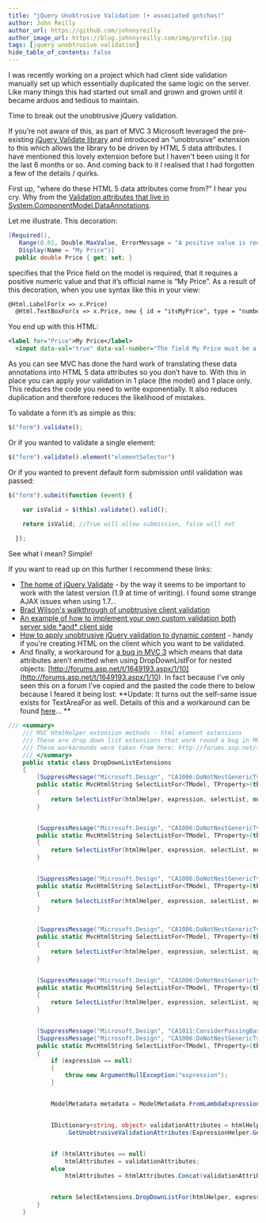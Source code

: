 ```yaml
---
title: "jQuery Unobtrusive Validation (+ associated gotchas)"
author: John Reilly
author_url: https://github.com/johnnyreilly
author_image_url: https://blog.johnnyreilly.com/img/profile.jpg
tags: [jquery unobtrusive validation]
hide_table_of_contents: false
---
```

I was recently working on a project which had client side validation manually set up which essentially duplicated the same logic on the server. Like many things this had started out small and grown and grown until it became arduos and tedious to maintain.

 Time to break out the unobtrusive jQuery validation.

If you’re not aware of this, as part of MVC 3 Microsoft leveraged the pre-existing [jQuery Validate library](<http://bassistance.de/jquery-plugins/jquery-plugin-validation/>) and introduced an “unobtrusive” extension to this which allows the library to be driven by HTML 5 data attributes. I have mentioned this lovely extension before but I haven't been using it for the last 6 months or so. And coming back to it I realised that I had forgotten a few of the details / quirks.

First up, "where do these HTML 5 data attributes come from?" I hear you cry. Why from the [Validation attributes that live in System.ComponentModel.DataAnnotations](<http://msdn.microsoft.com/en-us/library/system.componentmodel.dataannotations.validationattribute.aspx>).

Let me illustrate. This decoration:

```cs
[Required(),
   Range(0.01, Double.MaxValue, ErrorMessage = "A positive value is required for Price"),
   Display(Name = "My Price")]
  public double Price { get; set; }
```

specifies that the Price field on the model is required, that it requires a positive numeric value and that it’s official name is “My Price”. As a result of this decoration, when you use syntax like this in your view:

```xml
@Html.LabelFor(x => x.Price)
  @Html.TextBoxFor(x => x.Price, new { id = "itsMyPrice", type = "number" })
```

You end up with this HTML:

```xml
<label for="Price">My Price</label>
  <input data-val="true" data-val-number="The field My Price must be a number." data-val-range="A positive value is required for My Price" data-val-range-max="1.79769313486232E+308" data-val-range-min="0.01" data-val-required="The My Price field is required." id="itsMyPrice" name="Price" type="number" value="">
```

As you can see MVC has done the hard work of translating these data annotations into HTML 5 data attributes so you don’t have to. With this in place you can apply your validation in 1 place (the model) and 1 place only. This reduces the code you need to write exponentially. It also reduces duplication and therefore reduces the likelihood of mistakes.

To validate a form it’s as simple as this:

```js
$("form").validate();
```

Or if you wanted to validate a single element:

```js
$("form").validate().element("elementSelector")
```

Or if you wanted to prevent default form submission until validation was passed:

```js
$("form").submit(function (event) {

    var isValid = $(this).validate().valid();

    return isValid; //True will allow submission, false will not
        
  });
```

See what I mean? Simple!

If you want to read up on this further I recommend these links:

- [The home of jQuery Validate](<http://bassistance.de/jquery-plugins/jquery-plugin-validation/>) \- by the way it seems to be important to work with the latest version (1.9 at time of writing). I found some strange AJAX issues when using 1.7...
- [Brad Wilson's walkthrough of unobtrusive client validation](<http://bradwilson.typepad.com/blog/2010/10/mvc3-unobtrusive-validation.html>)
- [An example of how to implement your own custom validation both server side \*and\* client side](<http://www.devtrends.co.uk/blog/the-complete-guide-to-validation-in-asp.net-mvc-3-part-2>)
- [How to apply unobtrusive jQuery validation to dynamic content](<http://xhalent.wordpress.com/2011/01/24/applying-unobtrusive-validation-to-dynamic-content/>) \- handy if you're creating HTML on the client which you want to be validated.
- And finally, a workaround for [a bug in MVC 3](<http://aspnet.codeplex.com/workitem/7629>) which means that data attributes aren’t emitted when using DropDownListFor for nested objects: [http://forums.asp.net/t/1649193.aspx/1/10](<http://forums.asp.net/t/1649193.aspx/1/10>). In fact because I've only seen this on a forum I've copied and the pasted the code there to below because I feared it being lost: **Update: It turns out the self-same issue exists for TextAreaFor as well. Details of this and a workaround can be found [here](<http://aspnet.codeplex.com/workitem/8576>)... **

<!-- -->

```cs
/// <summary>
    /// MVC HtmlHelper extension methods - html element extensions
    /// These are drop down list extensions that work round a bug in MVC 3: http://aspnet.codeplex.com/workitem/7629
    /// These workarounds were taken from here: http://forums.asp.net/t/1649193.aspx/1/10
    /// </summary>
    public static class DropDownListExtensions
    {
        [SuppressMessage("Microsoft.Design", "CA1006:DoNotNestGenericTypesInMemberSignatures", Justification = "This is an appropriate nesting of generic types")]
        public static MvcHtmlString SelectListFor<TModel, TProperty>(this HtmlHelper<TModel> htmlHelper, Expression<Func<TModel, TProperty>> expression, IEnumerable<SelectListItem> selectList)
        {
            return SelectListFor(htmlHelper, expression, selectList, null /* optionLabel */, null /* htmlAttributes */);
        }


        [SuppressMessage("Microsoft.Design", "CA1006:DoNotNestGenericTypesInMemberSignatures", Justification = "This is an appropriate nesting of generic types")]
        public static MvcHtmlString SelectListFor<TModel, TProperty>(this HtmlHelper<TModel> htmlHelper, Expression<Func<TModel, TProperty>> expression, IEnumerable<SelectListItem> selectList, object htmlAttributes)
        {
            return SelectListFor(htmlHelper, expression, selectList, null /* optionLabel */, new RouteValueDictionary(htmlAttributes));
        }


        [SuppressMessage("Microsoft.Design", "CA1006:DoNotNestGenericTypesInMemberSignatures", Justification = "This is an appropriate nesting of generic types")]
        public static MvcHtmlString SelectListFor<TModel, TProperty>(this HtmlHelper<TModel> htmlHelper, Expression<Func<TModel, TProperty>> expression, IEnumerable<SelectListItem> selectList, IDictionary<string, object> htmlAttributes)
        {
            return SelectListFor(htmlHelper, expression, selectList, null /* optionLabel */, htmlAttributes);
        }


        [SuppressMessage("Microsoft.Design", "CA1006:DoNotNestGenericTypesInMemberSignatures", Justification = "This is an appropriate nesting of generic types")]
        public static MvcHtmlString SelectListFor<TModel, TProperty>(this HtmlHelper<TModel> htmlHelper, Expression<Func<TModel, TProperty>> expression, IEnumerable<SelectListItem> selectList, string optionLabel)
        {
            return SelectListFor(htmlHelper, expression, selectList, optionLabel, null /* htmlAttributes */);
        }


        [SuppressMessage("Microsoft.Design", "CA1006:DoNotNestGenericTypesInMemberSignatures", Justification = "This is an appropriate nesting of generic types")]
        public static MvcHtmlString SelectListFor<TModel, TProperty>(this HtmlHelper<TModel> htmlHelper, Expression<Func<TModel, TProperty>> expression, IEnumerable<SelectListItem> selectList, string optionLabel, object htmlAttributes)
        {
            return SelectListFor(htmlHelper, expression, selectList, optionLabel, new RouteValueDictionary(htmlAttributes));
        }


        [SuppressMessage("Microsoft.Design", "CA1011:ConsiderPassingBaseTypesAsParameters", Justification = "Users cannot use anonymous methods with the LambdaExpression type")]
        [SuppressMessage("Microsoft.Design", "CA1006:DoNotNestGenericTypesInMemberSignatures", Justification = "This is an appropriate nesting of generic types")]
        public static MvcHtmlString SelectListFor<TModel, TProperty>(this HtmlHelper<TModel> htmlHelper, Expression<Func<TModel, TProperty>> expression, IEnumerable<SelectListItem> selectList, string optionLabel, IDictionary<string, object> htmlAttributes)
        {
            if (expression == null)
            {
                throw new ArgumentNullException("expression");
            }


            ModelMetadata metadata = ModelMetadata.FromLambdaExpression(expression, htmlHelper.ViewData);


            IDictionary<string, object> validationAttributes = htmlHelper
                .GetUnobtrusiveValidationAttributes(ExpressionHelper.GetExpressionText(expression), metadata);


            if (htmlAttributes == null)
                htmlAttributes = validationAttributes;
            else
                htmlAttributes = htmlAttributes.Concat(validationAttributes).ToDictionary(k => k.Key, v => v.Value);


            return SelectExtensions.DropDownListFor(htmlHelper, expression, selectList, optionLabel, htmlAttributes);
        }
    }
```


